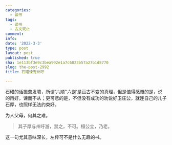 ```yaml
---
categories:
  - 读书
tags:
  - 读书
  - 古文观止
comment: 
info: 
date: '2022-3-3'
type: post
layout: post
published: true
sha: 1e113bf3e9c3bea902e1a7c6823b57a27b1d8770
slug: the-post-2992
title: 石碏谏宠州吁

---
```


石碏的话振聋发聩，所谓‘六顺’‘六逆’是亘古不变的真理，但是值得感慨的是，说的再好，谏而不从；更可悲的是，不但没有成功的劝说好卫庄公，就连自己的儿子石厚，也照样无法约束好。

为人父母，何其之难。

> 其子厚与州吁游，禁之，不可。桓公立，乃老。

这一句尤其意味深长，左传可不是什么无趣的书。
